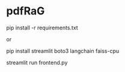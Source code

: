 # pdfRaG


pip install -r requirements.txt

or

pip install streamlit boto3 langchain faiss-cpu


streamlit run frontend.py
